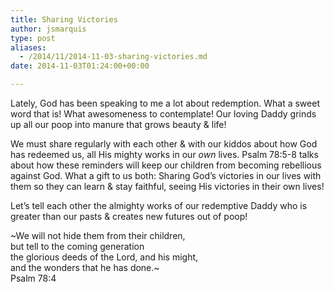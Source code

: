 ```yaml
---
title: Sharing Victories
author: jsmarquis
type: post
aliases:
  - /2014/11/2014-11-03-sharing-victories.md
date: 2014-11-03T01:24:00+00:00

---
```

Lately, God has been speaking to me a lot about redemption. What a sweet word that is! What awesomeness to contemplate! Our loving Daddy grinds up all our poop into manure that grows beauty & life!&nbsp; 

We must share regularly with each other & with our kiddos about how God has redeemed us, all His mighty works in our _own_ lives. Psalm 78:5-8 talks about how these reminders will keep our children from becoming rebellious against God. What a gift to us both: Sharing God&#8217;s victories in our lives with them so they can learn & stay faithful, seeing His victories in their own lives!

Let&#8217;s tell each other the almighty works of our redemptive Daddy who is greater than our pasts & creates new futures out of poop!

~We will not hide them from their children,  
but tell to the coming generation  
the glorious deeds of the Lord, and his might,  
and the wonders that he has done.~  
Psalm 78:4